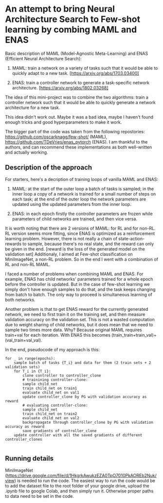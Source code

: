 # An attempt to bring Neural Architecture Search to Few-shot learning by combing MAML and ENAS

Basic description of MAML (Model-Agnostic Meta-Learning) and ENAS (Efficient Neural Architecture Search):

1) MAML: train a network on a variety of tasks such that it would be able to quickly adapt to a new task. [https://arxiv.org/abs/1703.03400]

2) ENAS: train a controller network to generate a task-specific network architecture. [https://arxiv.org/abs/1802.03268]

The idea of this mini-project was to combine the two algorithms: train a controller network such that it would be able to quickly generate a network architecture for a new task.

This idea didn't work out. Maybe it was a bad idea, maybe I haven't found enough tricks and good hyperparameters to make it work.

The bigger part of the code was taken from the following repostories: https://github.com/oscarknagg/few-shot/ (MAML), https://github.com/TDeVries/enas_pytorch (ENAS). I am thankful to the authors, and can recommend these implementations as both well-written and actually working.

## Description of the approach

For starters, here's a decription of training loops of vanilla MAML and ENAS:

1) MAML: at the start of the outer loop a batch of tasks is sampled; in the inner loop a copy of a network is trained for a small number of steps on each task; at the end of the outer loop the network parameters are updated using the updated parameters from the inner loop.

2) ENAS: in each epoch firstly the controller parameters are frozen while parameters of child networks are trained, and then vice versa.

It is worth noting that there are 2 versions of MAML: for RL and for non-RL. RL version seems more fitting, since ENAS is optimized as a reinforcement learning problem. However, there is not really a chain of state-action-rewards to sample, because there's no real state, and the reward can only be given in the end. [reward is the loss of the generated model on the validation set] Additionaly, I aimed at Few-shot classification on MiniImageNet, a non-RL problem. So in the end I went with a combination of RL and non-RL MAML.

I faced a number of problems when combining MAML and ENAS. For example, ENAS has child networks' parameters trained for a whole epoch before the controller is updated. But in the case of few-shot learning we simply don't have enough samples to do that, and the task keeps changing from batch to batch. The only way to proceed is simultaneous learning of both networks.

Another problem is that to get ENAS reward for the currently generated network, we need to first train it on the training set, and then measure validation accuracy on the validation set. This is not a wasted computation due to weight sharing of child networks, but it does mean that we need to sample two times more data. Why? Because original MAML requires train+val for each iteration. With ENAS this becomes (train_train+train_val)+(val_train+val_val).

In the end, pseudocode of my approach is this:

```
for _ in range(epochs):
    sample batch of tasks {T_i} and data for them (2 train sets + 2 validation sets)
    for T_i in {T_i}:
        clone controller to controller_clone
        # trainining controller-clone:
        sample child_net
        train child_net on train1
        evaluate child_net on val1
        update controller_clone by PG with validation accuracy as reward
        # evaluating controller-clone:
        sample child_net
        train child_net on train2
        evaluate child_net on val2
        backpropagate through controller_clone by PG with validation accuracy as reward
        save gradients of controller_clone
    update controller with all the saved gradients of different controller_clones
    
```

## Running details

MiniImageNet (https://drive.google.com/file/d/1HkgrkAwukzEZA0TpO7010PkAOREb2Nuk/view) is needed to run the code. The easiest way to run the code would be to add the dataset file to the root folder of your google drive, upload the .ipynb file to google Colab, and then simply run it. Otherwise proper paths to data need to be set in the code.